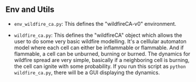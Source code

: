 ## Env and Utils

- `env_wildfire_ca.py`: This defines the "wildfireCA-v0" environment. 

- `wildfire_ca.py`: This defines the "wildfireCA" object which allows the user to do some very basic wildfire modelling. It's a celllular automaton model where each cell can either be inflammable or flammable. And if flammable, a cell can be unburned, burning or burned. The dynamics for wildfire spread are very simple, basically if a neighboring cell is burning, the cell can ignite with some probability. If you run this script as `python wildfire_ca.py`, there will be a GUI displaying the dynamics. 
